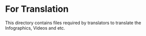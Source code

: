 # For Translation
This directory contains files required by translators to translate the Infographics, Videos and etc.
